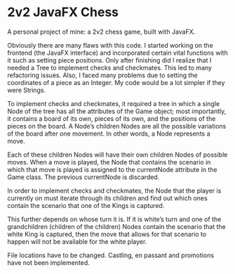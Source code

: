 # 2v2 JavaFX Chess
A personal project of mine: a 2v2 chess game, built with JavaFX.

Obviously there are many flaws with this code. I started working on the frontend (the JavaFX interface) and incorporated certain vital functions with it such as setting piece positions. Only after finishing did I realize that I needed a Tree to implement checks and checkmates. This led to many refactoring issues. Also, I faced many problems due to setting the coordinates of a piece as an Integer. My code would be a lot simpler if they were Strings.

To implement checks and checkmates, it required a tree in which a single Node of the tree has all the attributes of the Game object; most importantly, it contains a board of its own, pieces of its own, and the positions of the pieces on the board. A Node’s children Nodes are all the possible variations of the board after one movement. In other words, a Node represents a move. 

Each of these children Nodes will have their own children Nodes of possible moves. When a move is played, the Node that contains the scenario in which that move is played is assigned to the currentNode attribute in the Game class. The previous currentNode is discarded.

In order to implement checks and checkmates, the Node that the player is currently on must iterate through its children and find out which ones contain the scenario that one of the Kings is captured.

This further depends on whose turn it is. If it is white’s turn and one of the grandchildren (children of the children) Nodes contain the scenario that the white King is captured, then the move that allows for that scenario to happen will not be available for the white player.

File locations have to be changed. Castling, en passant and promotions have not been implemented.
